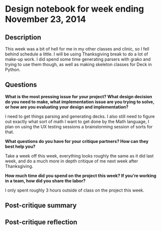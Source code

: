 # Design notebook for week ending November 23, 2014

## Description

This week was a bit of hell for me in my other classes and clinic, so I fell
behind schedule a little. I will be using Thanksgiving break to do a lot of
make-up work. I did spend some time generating parsers with grako and trying to
use them though, as well as making skeleton classes for Deck in Python.

## Questions

**What is the most pressing issue for your project? What design decision do
you need to make, what implementation issue are you trying to solve, or how
are you evaluating your design and implementation?**

I need to get things parsing and generating decks. I also still need to figure
out exactly what sort of math I want to get done by the Math language, I plan
on using the UX testing sessions a brainstorming session of sorts for that.

**What questions do you have for your critique partners? How can they best help
you?**

Take a week off this week, everything looks roughly the same as it did last
week, and do a much more in depth critique of me next week after Thanksgiving.

**How much time did you spend on the project this week? If you're working in a
team, how did you share the labor?**

I only spent roughly 3 hours outside of class on the project this week.

## Post-critique summary

## Post-critique reflection
